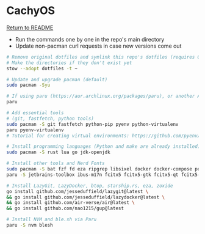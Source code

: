 # CachyOS

[Return to README](./README.md)

- Run the commands one by one in the repo's main directory
- Update non-pacman curl requests in case new versions come out

```bash
# Remove original dotfiles and symlink this repo's dotfiles (requires GNU Stow installed)
# Make the directories if they don't exist yet
stow --adopt dotfiles -t ~
```

```bash
# Update and upgrade pacman (default)
sudo pacman -Syu
```

```bash
# If using paru (https://aur.archlinux.org/packages/paru), or another AUR helper (look it up)
paru
```

```bash
# Add essential tools
# (git, fastfetch, python tools)
sudo pacman -S git fastfetch python-pip pyenv python-virtualenv
paru pyenv-virtualenv
# Tutorial for creating virtual environments: https://github.com/pyenv/pyenv-virtualenv/issues/408#issuecomment-1644298267
```

```bash
# Install programming languages (Python and make are already installed)
sudo pacman -S rust lua go jdk-openjdk
```

```bash
# Install other tools and Nerd Fonts
sudo pacman -S bat fzf fd eza ripgrep libsixel docker docker-compose podman cmake neovim putty cargo-update zellij starship stow nerd-fonts ttf-ms-fonts ttf-aptos
paru -S jetbrains-toolbox ibus-m17n fcitx5 fcitx5-gtk fcitx5-qt fcitx5-m17n ttf-sil-abyssinica wezterm-git
```

```bash
# Install LazyGit, LazyDocker, btop, starship.rs, eza, zoxide
go install github.com/jesseduffield/lazygit@latest \
&& go install github.com/jesseduffield/lazydocker@latest \
&& go install github.com/air-verse/air@latest \
&& go install github.com/nao1215/gup@latest
```

```bash
# Install NVM and ble.sh via Paru
paru -S nvm blesh
```
